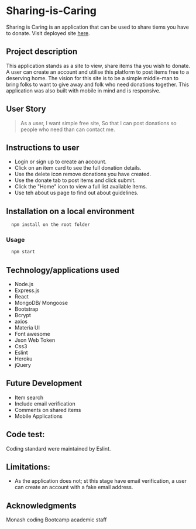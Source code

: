 # Sharing-is-Caring

Sharing is Caring is an application that can be used to share tiems you have to donate. Visit deployed site [here](https://still-mesa-84717.herokuapp.com/Home).

## Project description 
This application stands as a site to view, share items tha you wish to donate. A user can create an account and utilise this platform to post items free to a deserving home. 
The vision for this site is to be a simple middle-man to bring folks to want to give away and folk who need donations together. This application was also built with mobile in mind and is responsive.

## User Story

> As a user,
> I want simple free site,
> So that I can post donations so people who need than can contact me.


## Instructions to user

* Login or sign up to create an account.
* Click on an item card to see the full donation details.
* Use the delete icon remove donations you have created.
* Use the donate tab to post items and click submit.
* Click the "Home" icon to view a full list available items.
* Use teh about us page to find out about guidelines.


## Installation on a local environment

```sh
  npm install on the root folder
```

### Usage

```sh
  npm start
```

## Technology/applications used

* Node.js
* Express.js
* React
* MongoDB/ Mongoose
* Bootstrap
* Bcrypt
* axios
* Materia UI
* Font awesome
* Json Web Token
* Css3
* Eslint
* Heroku
* jQuery

## Future Development

* Item search
* Include email verification
* Comments on shared items
* Mobile Applications

## Code test:
Coding standard were maintained by Eslint.

## Limitations:
* As the application does not; st this stage have email verification, a user can create an account with a fake email address.

## Acknowledgments
Monash coding Bootcamp academic staff
